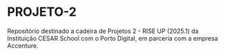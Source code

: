 # PROJETO-2
Repositório destinado a cadeira de Projetos 2 - RISE UP (2025.1) da Instituição CESAR School com o Porto Digital, em parceria com a empresa Accenture.
